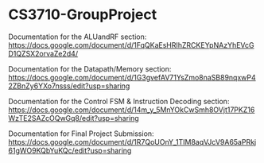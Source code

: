 # CS3710-GroupProject

Documentation for the ALUandRF section: https://docs.google.com/document/d/1FqQKaEsHRIhZRCKEYpNAzYhEVcGD1QZSX2orvaZe2d4/

Documentation for the Datapath/Memory section: https://docs.google.com/document/d/1G3gvefAV71YsZmo8naSB89nqxwP42ZBnZy6YXo7nsss/edit?usp=sharing 

Documentation for the Control FSM & Instruction Decoding section: https://docs.google.com/document/d/14m_y_5MnYOkCwSmh8OVjt17PKZ16WzTE2SAZcOQwGq8/edit?usp=sharing

Documentation for Final Project Submission: https://docs.google.com/document/d/1R7QoUOnY_1TIM8aqVJcV9A65aPRkj61gWO9KQbYuKQc/edit?usp=sharing

